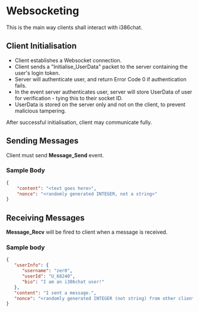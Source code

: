 # Websocketing

This is the main way clients shall interact with i386chat.

## Client Initialisation

- Client establishes a Websocket connection.
- Client sends a "Initialise_UserData" packet to the server containing the user's login token.
- Server will authenticate user, and return Error Code 0 if authentication fails.
- In the event server authenticates user, server will store UserData of user for verification - tying this to their socket ID.
- UserData is stored on the server only and not on the client, to prevent malicious tampering.

After successful initialisation, client may communicate fully.

## Sending Messages

Client must send **Message_Send** event.

### Sample Body
```json
{
    "content": "<text goes here>",
    "nonce": "<randomly generated INTEGER, not a string>"
}
```

## Receiving Messages

**Message_Recv** will be fired to client when a message is received.

### Sample body
```json
{
   "userInfo": {
      "username": "zer0",
      "userId": "U_68240",
      "bio": "I am an i386chat user!"
   },
   "content": "I sent a message.",
   "nonce": "<randomly generated INTEGER (not string) from other client's Message_Send event>"
}
```
